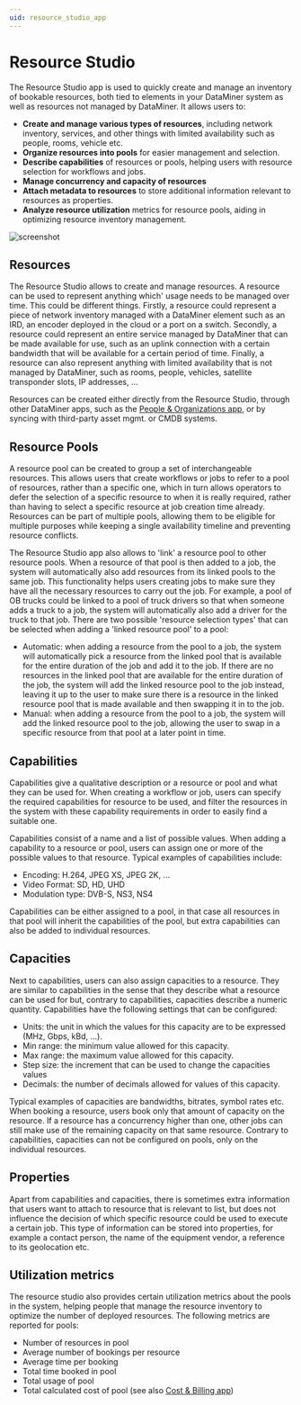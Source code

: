 ```yaml
---
uid: resource_studio_app
---
```


# Resource Studio

The Resource Studio app is used to quickly create and manage an inventory of bookable resources, both tied to elements in your DataMiner system as well as resources not managed by DataMiner. It allows users to:

* **Create and manage various types of resources**, including network inventory, services, and other things with limited availability such as people, rooms, vehicle etc.
* **Organize resources into pools** for easier management and selection.
* **Describe capabilities** of resources or pools, helping users with resource selection for workflows and jobs.
* **Manage concurrency and capacity of resources**
* **Attach metadata to resources** to store additional information relevant to resources as properties.
* **Analyze resource utilization** metrics for resource pools, aiding in optimizing resource inventory management.

![screenshot](~/user-guide/images/mediaops_rs_overview.png)

## Resources

The Resource Studio allows to create and manage resources. A resource can be used to represent anything which' usage needs to be managed over time. This could be different things. Firstly, a resource could represent a piece of network inventory managed with a DataMiner element such as an IRD, an encoder deployed in the cloud or a port on a switch. Secondly, a resource could represent an entire service managed by DataMiner that can be made available for use, such as an uplink connection with a certain bandwidth that will be available for a certain period of time. Finally, a resource can also represent anything with limited availability that is not managed by DataMiner, such as rooms, people, vehicles, satellite transponder slots, IP addresses, ...

Resources can be created either directly from the Resource Studio, through other DataMiner apps, such as the [People & Organizations app](xref:people_organizations_overview), or by syncing with third-party asset mgmt. or CMDB systems.

## Resource Pools

A resource pool can be created to group a set of interchangeable resources. This allows users that create workflows or jobs to refer to a pool of resources, rather than a specific one, which in turn allows operators to defer the selection of a specific resource to when it is really required, rather than having to select a specific resource at job creation time already. Resources can be part of multiple pools, allowing them to be eligible for multiple purposes while keeping a single availability timeline and preventing resource conflicts.

The Resource Studio app also allows to 'link' a resource pool to other resource pools. When a resource of that pool is then added to a job, the system will automatically also add resources from its linked pools to the same job. This functionality helps users creating jobs to make sure they have all the necessary resources to carry out the job. For example, a pool of OB trucks could be linked to a pool of truck drivers so that when someone adds a truck to a job, the system will automatically also add a driver for the truck to that job. There are two possible 'resource selection types' that can be selected when adding a 'linked resource pool' to a pool:

* Automatic: when adding a resource from the pool to a job, the system will automatically pick a resource from the linked pool that is available for the entire duration of the job and add it to the job. If there are no resources in the linked pool that are available for the entire duration of the job, the system will add the linked resource pool to the job instead, leaving it up to the user to make sure there is a resource in the linked resource pool that is made available and then swapping it in to the job.
* Manual: when adding a resource from the pool to a job, the system will add the linked resource pool to the job, allowing the user to swap in a specific resource from that pool at a later point in time.

## Capabilities

Capabilities give a qualitative description or a resource or pool and what they can be used for. When creating a workflow or job, users can specify the required capabilities for resource to be used, and filter the resources in the system with these capability requirements in order to easily find a suitable one.

Capabilities consist of a name and a list of possible values. When adding a capability to a resource or pool, users can assign one or more of the possible values to that resource. Typical examples of capabilities include:

* Encoding: H.264, JPEG XS, JPEG 2K, ...
* Video Format: SD, HD, UHD
* Modulation type: DVB-S, NS3, NS4

Capabilities can be either assigned to a pool, in that case all resources in that pool will inherit the capabilities of the pool, but extra capabilities can also be added to individual resources.

## Capacities

Next to capabilities, users can also assign capacities to a resource. They are similar to capabilities in the sense that they describe what a resource can be used for but, contrary to capabilities, capacities describe a numeric quantity. Capabilities have the following settings that can be configured:

* Units: the unit in which the values for this capacity are to be expressed (MHz, Gbps, kBd, ...).
* Min range: the minimum value allowed for this capacity.
* Max range: the maximum value allowed for this capacity.
* Step size: the increment that can be used to change the capacities values
* Decimals: the number of decimals allowed for values of this capacity.

Typical examples of capacities are bandwidths, bitrates, symbol rates etc. When booking a resource, users  book only that amount of capacity on the resource. If a resource has a concurrency higher than one, other jobs can still make use of the remaining capacity on that same resource. Contrary to capabilities, capacities can not be configured on pools, only on the individual resources.

## Properties

Apart from capabilities and capacities, there is sometimes extra information that users want to attach to resource that is relevant to list, but does not influence the decision of which specific resource could be used to execute a certain job. This type of information can be stored into properties, for example a contact person, the name of the equipment vendor, a reference to its geolocation etc.

## Utilization metrics

The resource studio also provides certain utilization metrics about the pools in the system, helping people that manage the resource inventory to optimize the number of deployed resources. The following metrics are reported for pools:

* Number of resources in pool
* Average number of bookings per resource
* Average time per booking
* Total time booked in pool
* Total usage of pool
* Total calculated cost of pool (see also [Cost & Billing app](xref:cost_billing_overview))
